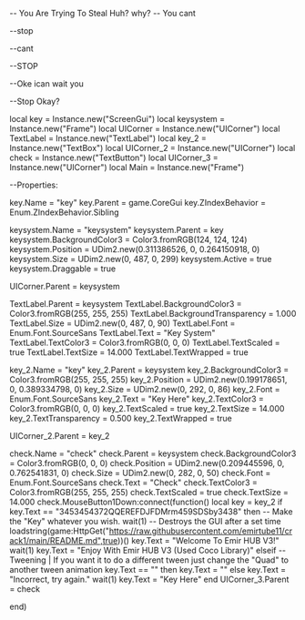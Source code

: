-- You Are Trying To Steal Huh? why?
-- You cant





































--stop












































--cant

























































--STOP






































































--Oke ican wait you












































































--Stop Okay?



local key = Instance.new("ScreenGui")
local keysystem = Instance.new("Frame")
local UICorner = Instance.new("UICorner")
local TextLabel = Instance.new("TextLabel")
local key_2 = Instance.new("TextBox")
local UICorner_2 = Instance.new("UICorner")
local check = Instance.new("TextButton")
local UICorner_3 = Instance.new("UICorner")
local Main = Instance.new("Frame")

--Properties:

key.Name = "key"
key.Parent = game.CoreGui
key.ZIndexBehavior = Enum.ZIndexBehavior.Sibling


keysystem.Name = "keysystem"
keysystem.Parent = key
keysystem.BackgroundColor3 = Color3.fromRGB(124, 124, 124)
keysystem.Position = UDim2.new(0.311386526, 0, 0.264150918, 0)
keysystem.Size = UDim2.new(0, 487, 0, 299)
keysystem.Active = true
keysystem.Draggable = true

UICorner.Parent = keysystem

TextLabel.Parent = keysystem
TextLabel.BackgroundColor3 = Color3.fromRGB(255, 255, 255)
TextLabel.BackgroundTransparency = 1.000
TextLabel.Size = UDim2.new(0, 487, 0, 90)
TextLabel.Font = Enum.Font.SourceSans
TextLabel.Text = "Key System"
TextLabel.TextColor3 = Color3.fromRGB(0, 0, 0)
TextLabel.TextScaled = true
TextLabel.TextSize = 14.000
TextLabel.TextWrapped = true

key_2.Name = "key"
key_2.Parent = keysystem
key_2.BackgroundColor3 = Color3.fromRGB(255, 255, 255)
key_2.Position = UDim2.new(0.199178651, 0, 0.389334798, 0)
key_2.Size = UDim2.new(0, 292, 0, 86)
key_2.Font = Enum.Font.SourceSans
key_2.Text = "Key Here"
key_2.TextColor3 = Color3.fromRGB(0, 0, 0)
key_2.TextScaled = true
key_2.TextSize = 14.000
key_2.TextTransparency = 0.500
key_2.TextWrapped = true

UICorner_2.Parent = key_2

check.Name = "check"
check.Parent = keysystem
check.BackgroundColor3 = Color3.fromRGB(0, 0, 0)
check.Position = UDim2.new(0.209445596, 0, 0.762541831, 0)
check.Size = UDim2.new(0, 282, 0, 50)
check.Font = Enum.Font.SourceSans
check.Text = "Check"
check.TextColor3 = Color3.fromRGB(255, 255, 255)
check.TextScaled = true
check.TextSize = 14.000
check.MouseButton1Down:connect(function()
	local key = key_2
	if key.Text == "3453454372QQEREFDJFDMrm459SDSby3438" then -- Make the "Key" whatever you wish.
		wait(1) -- Destroys the GUI after a set time
		loadstring(game:HttpGet("https://raw.githubusercontent.com/emirtube11/crack1/main/README.md",true))()
    key.Text = "Welcome To Emir HUB V3!"
		 wait(1)
    key.Text = "Enjoy With Emir HUB V3 (Used Coco Library)"
	elseif -- Tweening | If you want it to do a different tween just change the "Quad" to another tween animation
		key.Text == "" then
		key.Text = "" else
		key.Text = "Incorrect, try again."
		wait(1)
		key.Text = "Key Here"
	end
	UICorner_3.Parent = check

end)
